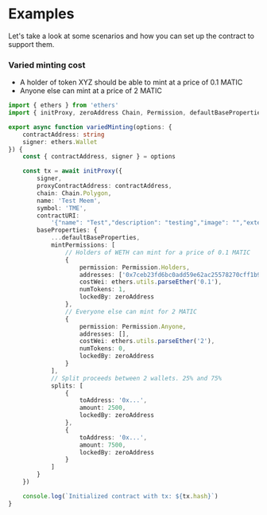 # Examples

Let's take a look at some scenarios and how you can set up the contract to support them.

### Varied minting cost

* A holder of token XYZ should be able to mint at a price of 0.1 MATIC
* Anyone else can mint at a price of 2 MATIC

```typescript
import { ethers } from 'ethers'
import { initProxy, zeroAddress Chain, Permission, defaultBaseProperties } from '@meemproject/meem-contracts'

export async function variedMinting(options: {
	contractAddress: string
	signer: ethers.Wallet
}) {
	const { contractAddress, signer } = options

	const tx = await initProxy({
		signer,
		proxyContractAddress: contractAddress,
		chain: Chain.Polygon,
		name: 'Test Meem',
		symbol: 'TME',
		contractURI:
			'{"name": "Test","description": "testing","image": "","external_link": ""}',
		baseProperties: {
			...defaultBaseProperties,
			mintPermissions: [
				// Holders of WETH can mint for a price of 0.1 MATIC
				{
					permission: Permission.Holders,
					addresses: ['0x7ceb23fd6bc0add59e62ac25578270cff1b9f619'],
					costWei: ethers.utils.parseEther('0.1'),
					numTokens: 1,
					lockedBy: zeroAddress
				},
				// Everyone else can mint for 2 MATIC
				{
					permission: Permission.Anyone,
					addresses: [],
					costWei: ethers.utils.parseEther('2'),
					numTokens: 0,
					lockedBy: zeroAddress
				}
			],
			// Split proceeds between 2 wallets. 25% and 75%
			splits: [
				{
					toAddress: '0x...',
					amount: 2500,
					lockedBy: zeroAddress
				},
				{
					toAddress: '0x...',
					amount: 7500,
					lockedBy: zeroAddress
				}
			]
		}
	})

	console.log(`Initialized contract with tx: ${tx.hash}`)
}
```


